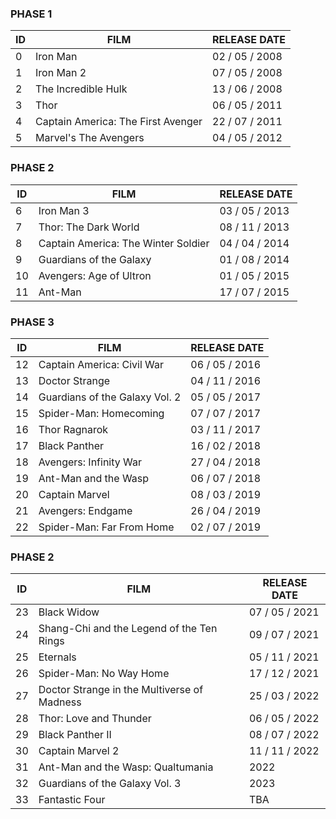 ### PHASE 1
ID | FILM                                | RELEASE DATE  
---|-------------------------------------|---------------
0  | Iron Man                            | 02 / 05 / 2008
1  | Iron Man 2                          | 07 / 05 / 2008
2  | The Incredible Hulk                 | 13 / 06 / 2008
3  | Thor                                | 06 / 05 / 2011
4  | Captain America: The First Avenger  | 22 / 07 / 2011
5  | Marvel's The Avengers               | 04 / 05 / 2012

### PHASE 2
ID | FILM                                | RELEASE DATE  
---|-------------------------------------|---------------
6  | Iron Man 3                          | 03 / 05 / 2013
7  | Thor: The Dark World                | 08 / 11 / 2013
8  | Captain America: The Winter Soldier | 04 / 04 / 2014
9  | Guardians of the Galaxy             | 01 / 08 / 2014
10 | Avengers: Age of Ultron             | 01 / 05 / 2015
11 | Ant-Man                             | 17 / 07 / 2015

### PHASE 3
ID | FILM                                | RELEASE DATE  
---|-------------------------------------|---------------
12 | Captain America: Civil War          | 06 / 05 / 2016
13 | Doctor Strange                      | 04 / 11 / 2016
14 | Guardians of the Galaxy Vol. 2      | 05 / 05 / 2017
15 | Spider-Man: Homecoming              | 07 / 07 / 2017
16 | Thor Ragnarok                       | 03 / 11 / 2017
17 | Black Panther                       | 16 / 02 / 2018
18 | Avengers: Infinity War              | 27 / 04 / 2018
19 | Ant-Man and the Wasp                | 06 / 07 / 2018
20 | Captain Marvel                      | 08 / 03 / 2019
21 | Avengers: Endgame                   | 26 / 04 / 2019
22 | Spider-Man: Far From Home           | 02 / 07 / 2019

### PHASE 2
ID | FILM                                        | RELEASE DATE  
---|---------------------------------------------|---------------
23 | Black Widow                                 | 07 / 05 / 2021
24 | Shang-Chi and the Legend of the Ten Rings   | 09 / 07 / 2021
25 | Eternals                                    | 05 / 11 / 2021
26 | Spider-Man: No Way Home                     | 17 / 12 / 2021
27 | Doctor Strange in the Multiverse of Madness | 25 / 03 / 2022
28 | Thor: Love and Thunder                      | 06 / 05 / 2022
29 | Black Panther II                            | 08 / 07 / 2022
30 | Captain Marvel 2                            | 11 / 11 / 2022
31 | Ant-Man and the Wasp: Qualtumania           | 2022
32 | Guardians of the Galaxy Vol. 3              | 2023
33 | Fantastic Four                              | TBA
